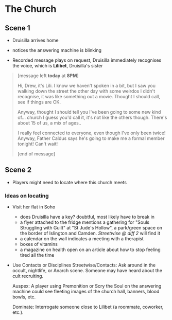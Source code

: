# The Church

## Scene 1

* Druisilla arrives home
* notices the answering machine is blinking

* Recorded message plays on request, Druisilla immediately recognises the voice, which is **Lilibet**, Druisilla's sister

> [message left  **today** at **8PM**]
>
> Hi, Drew, it's Lili. I know we haven't spoken in a bit, but I saw you walking down the street the other day with some weirdos I didn't recognise, it was like something out a movie. Thought I should call, see if things are OK.
>
> Anyway, thought I should tell you I've been going to some new kind of... church I guess you'd call it, it's not like the others though. There's about 15 of us, a mix of ages..
>
> I really feel connected to everyone, even though I've only been twice! Anyway, Father Caldus says he's going to make me a formal member tonight! Can't wait!
>
> [end of message]

## Scene 2

* Players might need to locate where this church meets

### Ideas on locating

* Visit her flat in Soho
  * does Druisilla have a key? doubtful, most likely have to break in
  * a flyer attached to the fridge mentions a gathering for "Souls Struggling with Guilt" at "St Jude's Hollow", a park/green space on the border of Islington and Camden. *Streetwise @ diff 2* will find it
  * a calendar on the wall indicates a meeting with a therapist
  * boxes of vitamins
  * a magazine on health open on an article about how to stop feeling tired all the time

* Use Contacts or Disciplines
  Streetwise/Contacts: Ask around in the occult, nightlife, or Anarch scene. Someone may have heard about the cult recruiting.

  Auspex: A player using Premonition or Scry the Soul on the answering machine could see fleeting images of the church hall, banners, blood bowls, etc.

  Dominate: Interrogate someone close to Lilibet (a roommate, coworker, etc.).
